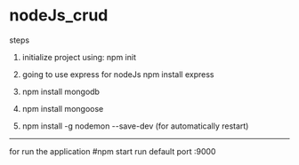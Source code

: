 # nodeJs_crud
steps
01. initialize project
    using: npm init
    
02. going to use express for nodeJs
    npm install express
    
03. npm install mongodb
04. npm install mongoose
05. npm install -g nodemon --save-dev (for automatically restart)
------------
for run the application
    #npm start run
   default port :9000
